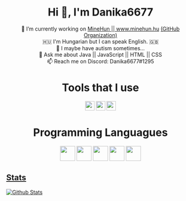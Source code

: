 <h1 align="center">Hi 👋, I'm Danika6677</h1>
<p align="center">
 🔭 I’m currently working on <a href="http://www.minehun.hu">MineHun || www.minehun.hu</a> <a href="https://github.com/MINEHUN-hu">(GitHub Organization)</a><br>
 🇭🇺 I'm Hungarian but I can speak English. 🇬🇧<br>
 🤔 I maybe have autism sometimes...<br>
 💬 Ask me about Java || JavaScript || HTML || CSS<br>
 📫 Reach me on Discord: Danika6677#1295<br>
</p>

<h1 align="center"> Tools that I use </h1>

<p align="center">
<a href= "https://www.jetbrains.com/idea/"><img width="25" height="25" src="https://upload.wikimedia.org/wikipedia/commons/d/d5/IntelliJ_IDEA_Logo.svg"/></a>
<a href= "https://code.visualstudio.com/"><img width="25" height="25" src="https://cdn.jsdelivr.net/npm/simple-icons@3.0.1/icons/visualstudiocode.svg"/></a>
<a href= "https://github.com"><img width="25" height="25" src="https://cdn.jsdelivr.net/npm/simple-icons@3.0.1/icons/github.svg"/></a>
</p>

<h1 align="center"> Programming Languagues </h1>

<p align="center">
<a><img width="40" height="40" src="https://devicons.github.io/devicon/devicon.git/icons/css3/css3-original-wordmark.svg"/></a>
<a href= "https://html.spec.whatwg.org/"><img width="40" height="40" src="https://devicons.github.io/devicon/devicon.git/icons/html5/html5-original-wordmark.svg"/></a>
<a href= "https://www.java.com"><img width="40" height="40" src="https://devicons.github.io/devicon/devicon.git/icons/java/java-original-wordmark.svg"/></a>
<a href= "https://www.php.net/"><img width="40" height="40" src="https://devicons.github.io/devicon/devicon.git/icons/php/php-original.svg"/></a>
<a href= "https://www.javascript.com/"><img width="40" height="40" src="https://upload.wikimedia.org/wikipedia/commons/9/99/Unofficial_JavaScript_logo_2.svg">
</p>
 
## Stats
 
![Github Stats](https://github-readme-stats.vercel.app/api?username=danika6677&show_icons=true&hide_border=true&theme=vue-dark)
